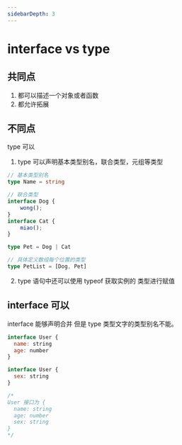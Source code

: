 ```yaml
---
sidebarDepth: 3
---
```

# interface vs type

## 共同点
1. 都可以描述一个对象或者函数
2. 都允许拓展

## 不同点
type 可以 
1. type 可以声明基本类型别名，联合类型，元组等类型
```ts
// 基本类型别名
type Name = string

// 联合类型
interface Dog {
    wong();
}
interface Cat {
    miao();
}

type Pet = Dog | Cat

// 具体定义数组每个位置的类型
type PetList = [Dog, Pet]
```

2. type 语句中还可以使用 typeof 获取实例的 类型进行赋值

## interface 可以 
interface 能够声明合并
但是 type 类型文字的类型别名不能。

```js
interface User {
  name: string
  age: number
}

interface User {
  sex: string
}

/*
User 接口为 {
  name: string
  age: number
  sex: string 
}
*/
```
